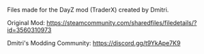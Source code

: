 Files made for the DayZ mod (TraderX) created by Dmitri.

Original Mod: https://steamcommunity.com/sharedfiles/filedetails/?id=3560310973

Dmitri's Modding Community: https://discord.gg/t9YkApe7K9
